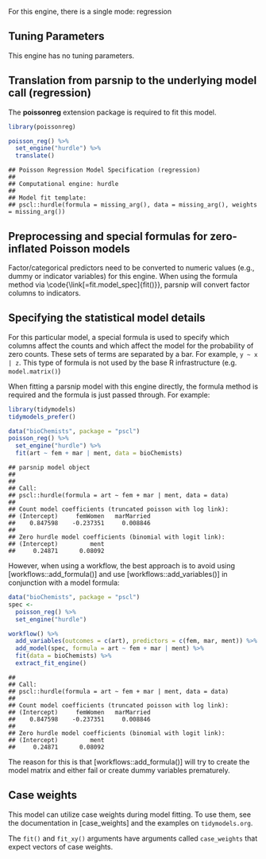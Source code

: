 


For this engine, there is a single mode: regression

## Tuning Parameters

This engine has no tuning parameters. 

## Translation from parsnip to the underlying model call  (regression)

The **poissonreg** extension package is required to fit this model.


```r
library(poissonreg)

poisson_reg() %>%
  set_engine("hurdle") %>%
  translate()
```

```
## Poisson Regression Model Specification (regression)
## 
## Computational engine: hurdle 
## 
## Model fit template:
## pscl::hurdle(formula = missing_arg(), data = missing_arg(), weights = missing_arg())
```

## Preprocessing and special formulas for zero-inflated Poisson models


Factor/categorical predictors need to be converted to numeric values (e.g., dummy or indicator variables) for this engine. When using the formula method via \\code{\\link[=fit.model_spec]{fit()}}, parsnip will convert factor columns to indicators.

## Specifying the statistical model details

For this particular model, a special formula is used to specify which columns affect the counts and which affect the model for the probability of zero counts. These sets of terms are separated by a bar. For example, `y ~ x | z`. This type of formula is not used by the base R infrastructure (e.g. `model.matrix()`)

When fitting a parsnip model with this engine directly, the formula method is required and the formula is just passed through. For example:




```r
library(tidymodels)
tidymodels_prefer()

data("bioChemists", package = "pscl")
poisson_reg() %>% 
  set_engine("hurdle") %>% 
  fit(art ~ fem + mar | ment, data = bioChemists)
```

```
## parsnip model object
## 
## 
## Call:
## pscl::hurdle(formula = art ~ fem + mar | ment, data = data)
## 
## Count model coefficients (truncated poisson with log link):
## (Intercept)     femWomen   marMarried  
##    0.847598    -0.237351     0.008846  
## 
## Zero hurdle model coefficients (binomial with logit link):
## (Intercept)         ment  
##     0.24871      0.08092
```

However, when using a workflow, the best approach is to avoid using [workflows::add_formula()] and use [workflows::add_variables()] in conjunction with a model formula:


```r
data("bioChemists", package = "pscl")
spec <- 
  poisson_reg() %>% 
  set_engine("hurdle")

workflow() %>% 
  add_variables(outcomes = c(art), predictors = c(fem, mar, ment)) %>% 
  add_model(spec, formula = art ~ fem + mar | ment) %>% 
  fit(data = bioChemists) %>% 
  extract_fit_engine()
```

```
## 
## Call:
## pscl::hurdle(formula = art ~ fem + mar | ment, data = data)
## 
## Count model coefficients (truncated poisson with log link):
## (Intercept)     femWomen   marMarried  
##    0.847598    -0.237351     0.008846  
## 
## Zero hurdle model coefficients (binomial with logit link):
## (Intercept)         ment  
##     0.24871      0.08092
```

The reason for this is that [workflows::add_formula()] will try to create the model matrix and either fail or create dummy variables prematurely. 

## Case weights


This model can utilize case weights during model fitting. To use them, see the documentation in [case_weights] and the examples on `tidymodels.org`. 

The `fit()` and `fit_xy()` arguments have arguments called `case_weights` that expect vectors of case weights. 

